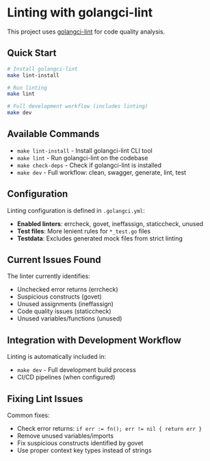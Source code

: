 # Linting with golangci-lint

This project uses [golangci-lint](https://golangci-lint.run/) for code quality analysis.

## Quick Start

```bash
# Install golangci-lint
make lint-install

# Run linting
make lint

# Full development workflow (includes linting)
make dev
```

## Available Commands

- `make lint-install` - Install golangci-lint CLI tool
- `make lint` - Run golangci-lint on the codebase
- `make check-deps` - Check if golangci-lint is installed
- `make dev` - Full workflow: clean, swagger, generate, lint, test

## Configuration

Linting configuration is defined in `.golangci.yml`:

- **Enabled linters**: errcheck, govet, ineffassign, staticcheck, unused
- **Test files**: More lenient rules for `*_test.go` files
- **Testdata**: Excludes generated mock files from strict linting

## Current Issues Found

The linter currently identifies:
- Unchecked error returns (errcheck)
- Suspicious constructs (govet) 
- Unused assignments (ineffassign)
- Code quality issues (staticcheck)
- Unused variables/functions (unused)

## Integration with Development Workflow

Linting is automatically included in:
- `make dev` - Full development build process
- CI/CD pipelines (when configured)

## Fixing Lint Issues

Common fixes:
- Check error returns: `if err := fn(); err != nil { return err }`
- Remove unused variables/imports
- Fix suspicious constructs identified by govet
- Use proper context key types instead of strings
